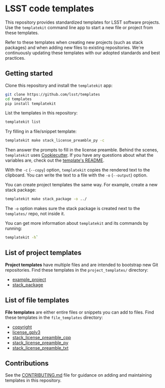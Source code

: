 # LSST code templates

This repository provides standardized templates for LSST software projects.
Use the `templatekit` command line app to start a new file or project from these templates.

Refer to these templates when creating new projects (such as stack packages) and when adding new files to existing repositories.
We're continuously updating these templates with our adopted standards and best practices.

## Getting started

Clone this repository and install the `templatekit` app:

```bash
git clone https://github.com/lsst/templates
cd templates
pip install templatekit
```

List the templates in this repository:

```bash
templatekit list
```

Try filling in a file/snippet template:

```bash
templatekit make stack_license_preamble_py -c
```

Then answer the prompts to fill in the license preamble.
Behind the scenes, `templatekit` uses [Cookiecutter](https://cookiecutter.readthedocs.io).
If you have any questions about what the variables are, check out the [template's README](file_templates/stack_license_preamble_py).

With the `-c` (`--copy`) option, `templatekit` copies the rendered text to the clipboard.
You can write the text to a file with the `-o` (`--output`) option.

You can create project templates the same way.
For example, create a new stack package:

```bash
templatekit make stack_package -o ../
```

The `-o` option makes sure the stack package is created next to the `templates/` repo, not inside it.

You can get more information about `templatekit` and its commands by running:

```bash
templatekit -h`
```

## List of project templates

**Project templates** have multiple files and are intended to bootstrap new Git repositories.
Find these templates in the `project_templates/` directory:

- [example_project](project_templates/example_project/)
- [stack_package](project_templates/stack_package/)

## List of file templates

**File templates** are either entire files or snippets you can add to files.
Find these templates in the `file_templates` directory:

- [copyright](file_templates/copyright)
- [license_gplv3](file_templates/license_gplv3)
- [stack_license_preamble_cpp](file_templates/stack_license_preamble_cpp)
- [stack_license_preamble_py](file_templates/stack_license_preamble_py)
- [stack_license_preamble_txt](file_templates/stack_license_preamble_txt)

## Contributions

See the [CONTRIBUTING.md](CONTRIBUTING.md) file for guidance on adding and maintaining templates in this repository.
